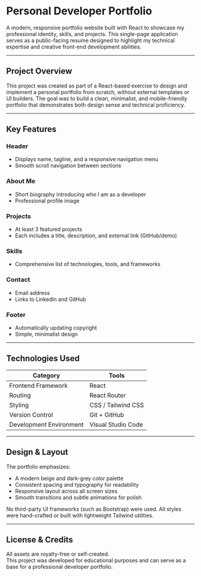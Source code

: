 # Personal Developer Portfolio

A modern, responsive portfolio website built with React to showcase my professional identity, skills, and projects. This single-page application serves as a public-facing resume designed to highlight my technical expertise and creative front-end development abilities.

---

## Project Overview

This project was created as part of a React-based exercise to design and implement a personal portfolio from scratch, without external templates or UI builders. The goal was to build a clean, minimalist, and mobile-friendly portfolio that demonstrates both design sense and technical proficiency.

---

## Key Features

### Header
- Displays name, tagline, and a responsive navigation menu  
- Smooth scroll navigation between sections  

### About Me
- Short biography introducing who I am as a developer  
- Professional profile image  

### Projects
- At least 3 featured projects  
- Each includes a title, description, and external link (GitHub/demo)  

### Skills
- Comprehensive list of technologies, tools, and frameworks  

### Contact
- Email address  
- Links to LinkedIn and GitHub  

### Footer
- Automatically updating copyright  
- Simple, minimalist design  

---

## Technologies Used

| Category | Tools |
|-----------|-------|
| Frontend Framework | React |
| Routing | React Router |
| Styling | CSS / Tailwind CSS |
| Version Control | Git + GitHub |
| Development Environment | Visual Studio Code |

---

## Design & Layout

The portfolio emphasizes:
- A modern beige and dark-grey color palette  
- Consistent spacing and typography for readability  
- Responsive layout across all screen sizes  
- Smooth transitions and subtle animations for polish  

No third-party UI frameworks (such as Bootstrap) were used. All styles were hand-crafted or built with lightweight Tailwind utilities.

---

## License & Credits

All assets are royalty-free or self-created.  
This project was developed for educational purposes and can serve as a base for a professional developer portfolio.
